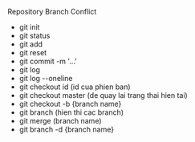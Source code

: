 Repository
Branch
Conflict

- git init
- git status
- git add
- git reset
- git commit -m '...'
- git log
- git log --oneline
- git checkout id (id cua phien ban)
- git checkout master (de quay lai trang thai hien tai)
- git checkout -b {branch name}
- git branch (hien thi cac branch)
- git merge (branch name)
- git branch -d {branch name}